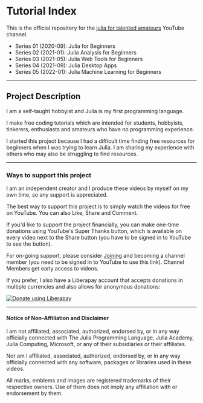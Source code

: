 # Tutorial Index
This is the official repository for the [julia for talented amateurs](https://www.youtube.com/c/juliafortalentedamateurs) YouTube channel.

* Series 01 (2020-09): Julia for Beginners
* Series 02 (2021-01): Julia Analysis for Beginners
* Series 03 (2021-05): Julia Web Tools for Beginners
* Series 04 (2021-09): Julia Desktop Apps
* Series 05 (2022-01): Julia Machine Learning for Beginners
---
## Project Description

I am a self-taught hobbyist and Julia is my first programming language.

I make free coding tutorials which are intended for students, hobbyists, tinkerers, enthusiasts and amateurs who have no programming experience.

I started this project because I had a difficult time finding free resources for beginners when I was trying to learn Julia. I am sharing my experience with others who may also be struggling to find resources.

---
### Ways to support this project

I am an independent creator and I produce these videos by myself on my own time, so any support is appreciated.

The best way to support this project is to simply watch the videos for free on YouTube. You can also Like, Share and Comment.

If you'd like to support the project financially, you can make one-time donations using YouTube's Super Thanks button, which is available on every video next to the Share button (you have to be signed in to YouTube to see the button).

For on-going support, please consider [Joining](https://www.youtube.com/channel/UCQwQVlIkbalDzmMnr-0tRhw/join) and becoming a channel member (you need to be signed in to YouTube to use this link). Channel Members get early access to videos.

If you prefer, I also have a Liberapay account that accepts donations in multiple currencies and also allows for anonymous donations:

<noscript><a href="https://liberapay.com/julia4ta/donate"><img alt="Donate using Liberapay" src="https://liberapay.com/assets/widgets/donate.svg"></a></noscript>


---
#### Notice of Non-Affiliation and Disclaimer

I am not affiliated, associated, authorized, endorsed by, or in any way officially connected with The Julia Programming Language, Julia Academy, Julia Computing, Microsoft, or any of their subsidiaries or their affiliates.

Nor am I affiliated, associated, authorized, endorsed by, or in any way officially connected with any software, packages or libraries used in these videos.

All marks, emblems and images are registered trademarks of their respective owners. Use of them does not imply any affiliation with or endorsement by them.
